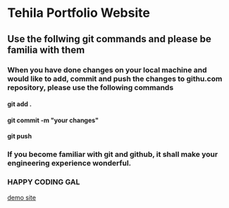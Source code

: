 # Tehila Portfolio Website

## Use the follwing git commands and please be familia with them
### When you have done changes on your local machine and would like to add, commit and push the changes to githu.com repository, please use the following commands

#### git add .
#### git commit -m "your changes"
#### git push

### If you become familiar with git and github, it shall make your engineering experience wonderful.

### HAPPY CODING GAL

[demo site](https://tehila471.github.io/tehilaPortfolio/)

